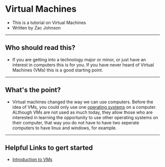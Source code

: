 # Virtual Machines
- This is a tutorial on Virtual Machines
- Written by Zac Johnson

---

## Who should read this?
- If you are getting into a technology major or minor, or just have an interest in computers this is for you. If you have never heard of Virtual Machines (VMs) this is a good starting point.

---

## What's the point?
- Virtual machines changed the way we can use computers. Before the idea of VMs, you could only use one [operating systems](https://en.wikipedia.org/wiki/Operating_system) on a computer. ALthough VMs are not used as much today, they allow those who are interested in learning the opportunity to use other operating systems on their computer, that way you do not have to have two seperate computers to have linux and windows, for example. 

---

## Helpful Links to gert started

* [Introduction to VMs](Intro.md)
